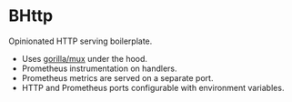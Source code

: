 # BHttp

Opinionated HTTP serving boilerplate.

- Uses [gorilla/mux](https://github.com/gorilla/mux) under the hood.
- Prometheus instrumentation on handlers.
- Prometheus metrics are served on a separate port.
- HTTP and Prometheus ports configurable with environment variables.
